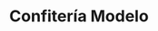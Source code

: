 ---
title: "Confitería Modelo"
url: /la-linea-de-la-concepcion/confiteria-modelo-calle-san-pablo/
shop: pastelería
---